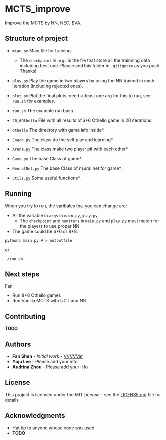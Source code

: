 # MCTS_improve

Improve the MCTS by NN, NEC, EVA.

## Structure of project
- `mian.py` Main file for training.
    - The `checkpoint` in `args` is the file that store all the trainning data including best one. Please add this folder in `.gitignore` as you push. Thanks!
- `play.py` Play the game in two players by using the NN trained in each iteration (including rejected ones).
- `plot.py` Plot the final plots, need at least one arg for this to run, see `run.sh` for examples.
- `run.sh` The example run bash.
- `20_6Othello` File with all results of 6*6 Othello game in 20 iterations.

- `othello` The directory with game info inside*.
- `Coach.py` The class do the self play and learning*.
- `Arena.py` The class make two player pit with each other*.
- `Game.py` The base Class of game*.
- `NeuralNet.py` The base Class of neural net for game*.
- `utils.py` Some useful functions*.
   

## Running
When you try to run, the varibales that you can change are:
- All the variable in `args` in `main.py`, `play.py`.
    - The `checkpoint` and `numIters` in `main.py` and `play.py` must match for the players to use proper NN. 
- The game could be 6\*6 or 8\*8.
```
python3 main.py # > outputfile
```
or
```
./run.sh
```

## Next steps
Fan 
- Run 8\*8 Othello games
- Run Vanilla MCTS with UCT and NN

## Contributing
**TODO**

## Authors

* **Fan Shen** - *Initial work* - [VVVVVan](https://github.com/VVVVVan)
* **Yuju Lee** - Please add your info
* **Audrina Zhou** - Please add your info

## License

This project is licensed under the MIT License - see the [LICENSE.md](LICENSE.md) file for details

## Acknowledgments

* Hat tip to anyone whose code was used
* **TODO**

